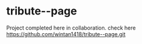 # tribute--page
Project completed here in collaboration. check here https://github.com/wintan1418/tribute--page.git
